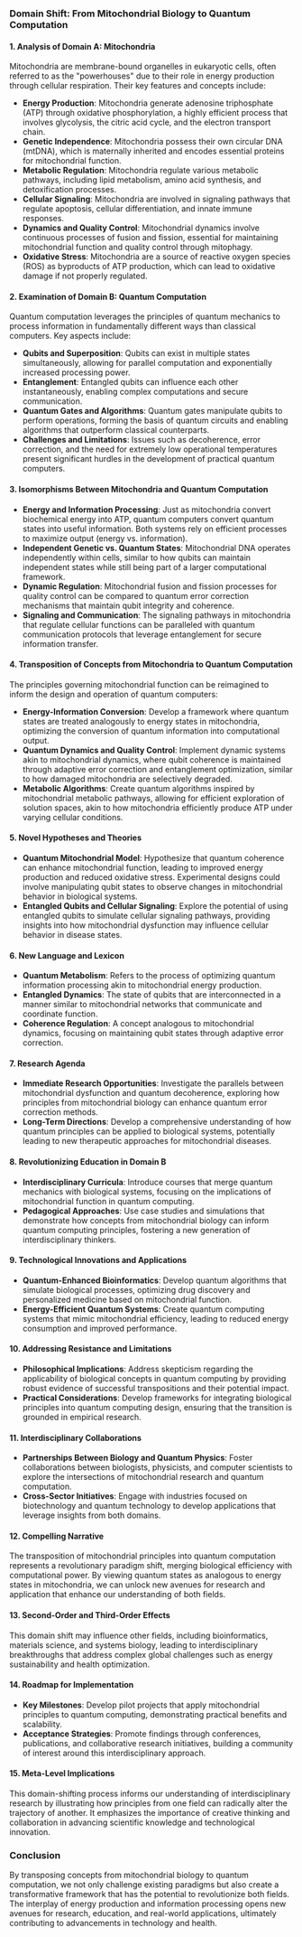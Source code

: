 ### Domain Shift: From Mitochondrial Biology to Quantum Computation

#### 1. Analysis of Domain A: Mitochondria

Mitochondria are membrane-bound organelles in eukaryotic cells, often referred to as the "powerhouses" due to their role in energy production through cellular respiration. Their key features and concepts include:

- **Energy Production**: Mitochondria generate adenosine triphosphate (ATP) through oxidative phosphorylation, a highly efficient process that involves glycolysis, the citric acid cycle, and the electron transport chain.
- **Genetic Independence**: Mitochondria possess their own circular DNA (mtDNA), which is maternally inherited and encodes essential proteins for mitochondrial function.
- **Metabolic Regulation**: Mitochondria regulate various metabolic pathways, including lipid metabolism, amino acid synthesis, and detoxification processes.
- **Cellular Signaling**: Mitochondria are involved in signaling pathways that regulate apoptosis, cellular differentiation, and innate immune responses.
- **Dynamics and Quality Control**: Mitochondrial dynamics involve continuous processes of fusion and fission, essential for maintaining mitochondrial function and quality control through mitophagy.
- **Oxidative Stress**: Mitochondria are a source of reactive oxygen species (ROS) as byproducts of ATP production, which can lead to oxidative damage if not properly regulated.

#### 2. Examination of Domain B: Quantum Computation

Quantum computation leverages the principles of quantum mechanics to process information in fundamentally different ways than classical computers. Key aspects include:

- **Qubits and Superposition**: Qubits can exist in multiple states simultaneously, allowing for parallel computation and exponentially increased processing power.
- **Entanglement**: Entangled qubits can influence each other instantaneously, enabling complex computations and secure communication.
- **Quantum Gates and Algorithms**: Quantum gates manipulate qubits to perform operations, forming the basis of quantum circuits and enabling algorithms that outperform classical counterparts.
- **Challenges and Limitations**: Issues such as decoherence, error correction, and the need for extremely low operational temperatures present significant hurdles in the development of practical quantum computers.

#### 3. Isomorphisms Between Mitochondria and Quantum Computation

- **Energy and Information Processing**: Just as mitochondria convert biochemical energy into ATP, quantum computers convert quantum states into useful information. Both systems rely on efficient processes to maximize output (energy vs. information).
- **Independent Genetic vs. Quantum States**: Mitochondrial DNA operates independently within cells, similar to how qubits can maintain independent states while still being part of a larger computational framework.
- **Dynamic Regulation**: Mitochondrial fusion and fission processes for quality control can be compared to quantum error correction mechanisms that maintain qubit integrity and coherence.
- **Signaling and Communication**: The signaling pathways in mitochondria that regulate cellular functions can be paralleled with quantum communication protocols that leverage entanglement for secure information transfer.

#### 4. Transposition of Concepts from Mitochondria to Quantum Computation

The principles governing mitochondrial function can be reimagined to inform the design and operation of quantum computers:

- **Energy-Information Conversion**: Develop a framework where quantum states are treated analogously to energy states in mitochondria, optimizing the conversion of quantum information into computational output.
- **Quantum Dynamics and Quality Control**: Implement dynamic systems akin to mitochondrial dynamics, where qubit coherence is maintained through adaptive error correction and entanglement optimization, similar to how damaged mitochondria are selectively degraded.
- **Metabolic Algorithms**: Create quantum algorithms inspired by mitochondrial metabolic pathways, allowing for efficient exploration of solution spaces, akin to how mitochondria efficiently produce ATP under varying cellular conditions.

#### 5. Novel Hypotheses and Theories

- **Quantum Mitochondrial Model**: Hypothesize that quantum coherence can enhance mitochondrial function, leading to improved energy production and reduced oxidative stress. Experimental designs could involve manipulating qubit states to observe changes in mitochondrial behavior in biological systems.
- **Entangled Qubits and Cellular Signaling**: Explore the potential of using entangled qubits to simulate cellular signaling pathways, providing insights into how mitochondrial dysfunction may influence cellular behavior in disease states.

#### 6. New Language and Lexicon

- **Quantum Metabolism**: Refers to the process of optimizing quantum information processing akin to mitochondrial energy production.
- **Entangled Dynamics**: The state of qubits that are interconnected in a manner similar to mitochondrial networks that communicate and coordinate function.
- **Coherence Regulation**: A concept analogous to mitochondrial dynamics, focusing on maintaining qubit states through adaptive error correction.

#### 7. Research Agenda

- **Immediate Research Opportunities**: Investigate the parallels between mitochondrial dysfunction and quantum decoherence, exploring how principles from mitochondrial biology can enhance quantum error correction methods.
- **Long-Term Directions**: Develop a comprehensive understanding of how quantum principles can be applied to biological systems, potentially leading to new therapeutic approaches for mitochondrial diseases.

#### 8. Revolutionizing Education in Domain B

- **Interdisciplinary Curricula**: Introduce courses that merge quantum mechanics with biological systems, focusing on the implications of mitochondrial function in quantum computing.
- **Pedagogical Approaches**: Use case studies and simulations that demonstrate how concepts from mitochondrial biology can inform quantum computing principles, fostering a new generation of interdisciplinary thinkers.

#### 9. Technological Innovations and Applications

- **Quantum-Enhanced Bioinformatics**: Develop quantum algorithms that simulate biological processes, optimizing drug discovery and personalized medicine based on mitochondrial function.
- **Energy-Efficient Quantum Systems**: Create quantum computing systems that mimic mitochondrial efficiency, leading to reduced energy consumption and improved performance.

#### 10. Addressing Resistance and Limitations

- **Philosophical Implications**: Address skepticism regarding the applicability of biological concepts in quantum computing by providing robust evidence of successful transpositions and their potential impact.
- **Practical Considerations**: Develop frameworks for integrating biological principles into quantum computing design, ensuring that the transition is grounded in empirical research.

#### 11. Interdisciplinary Collaborations

- **Partnerships Between Biology and Quantum Physics**: Foster collaborations between biologists, physicists, and computer scientists to explore the intersections of mitochondrial research and quantum computation.
- **Cross-Sector Initiatives**: Engage with industries focused on biotechnology and quantum technology to develop applications that leverage insights from both domains.

#### 12. Compelling Narrative

The transposition of mitochondrial principles into quantum computation represents a revolutionary paradigm shift, merging biological efficiency with computational power. By viewing quantum states as analogous to energy states in mitochondria, we can unlock new avenues for research and application that enhance our understanding of both fields.

#### 13. Second-Order and Third-Order Effects

This domain shift may influence other fields, including bioinformatics, materials science, and systems biology, leading to interdisciplinary breakthroughs that address complex global challenges such as energy sustainability and health optimization.

#### 14. Roadmap for Implementation

- **Key Milestones**: Develop pilot projects that apply mitochondrial principles to quantum computing, demonstrating practical benefits and scalability.
- **Acceptance Strategies**: Promote findings through conferences, publications, and collaborative research initiatives, building a community of interest around this interdisciplinary approach.

#### 15. Meta-Level Implications

This domain-shifting process informs our understanding of interdisciplinary research by illustrating how principles from one field can radically alter the trajectory of another. It emphasizes the importance of creative thinking and collaboration in advancing scientific knowledge and technological innovation.

### Conclusion

By transposing concepts from mitochondrial biology to quantum computation, we not only challenge existing paradigms but also create a transformative framework that has the potential to revolutionize both fields. The interplay of energy production and information processing opens new avenues for research, education, and real-world applications, ultimately contributing to advancements in technology and health.